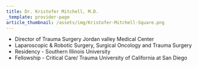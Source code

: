 ```yaml
---
title: Dr. Kristofer Mitchell, M.D.
_template: provider-page
article_thumbnail: /assets/img/Kristofer-Mitchell-Square.png
---
```

<ul><li>Director of Trauma Surgery Jordan valley Medical Center</li><li>Laparoscopic &amp; Robotic Surgery, Surgical Oncology and Trauma Surgery</li><li>Residency - Southern Illinois University</li><li>Fellowship - Critical Care/ Trauma University of California at San Diego </li></ul>